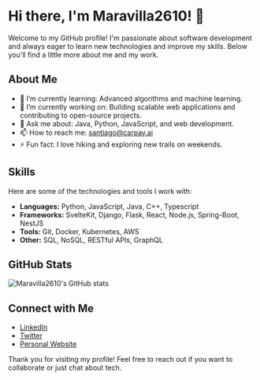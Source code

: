 # Hi there, I'm Maravilla2610! 👋

Welcome to my GitHub profile! I'm passionate about software development and always eager to learn new technologies and improve my skills. Below you'll find a little more about me and my work.

## About Me

- 🌱 I’m currently learning: Advanced algorithms and machine learning.
- 💼 I’m currently working on: Building scalable web applications and contributing to open-source projects.
- 💬 Ask me about: Java, Python, JavaScript, and web development.
- 📫 How to reach me: santiago@carpay.ai
- ⚡ Fun fact: I love hiking and exploring new trails on weekends.

## Skills

Here are some of the technologies and tools I work with:

- **Languages:** Python, JavaScript, Java, C++, Typescript
- **Frameworks:**  SvelteKit, Django, Flask, React, Node.js, Spring-Boot, NestJS
- **Tools:** Git, Docker, Kubernetes, AWS
- **Other:** SQL, NoSQL, RESTful APIs, GraphQL

## GitHub Stats

![Maravilla2610's GitHub stats](https://github-readme-stats.vercel.app/api?username=maravilla2610&show_icons=true&theme=radical)

## Connect with Me

- [LinkedIn](https://www.linkedin.com/in/maravilla2610)
- [Twitter](https://twitter.com/maravilla2610)
- [Personal Website](https://maravilla2610.github.io)

Thank you for visiting my profile! Feel free to reach out if you want to collaborate or just chat about tech.
